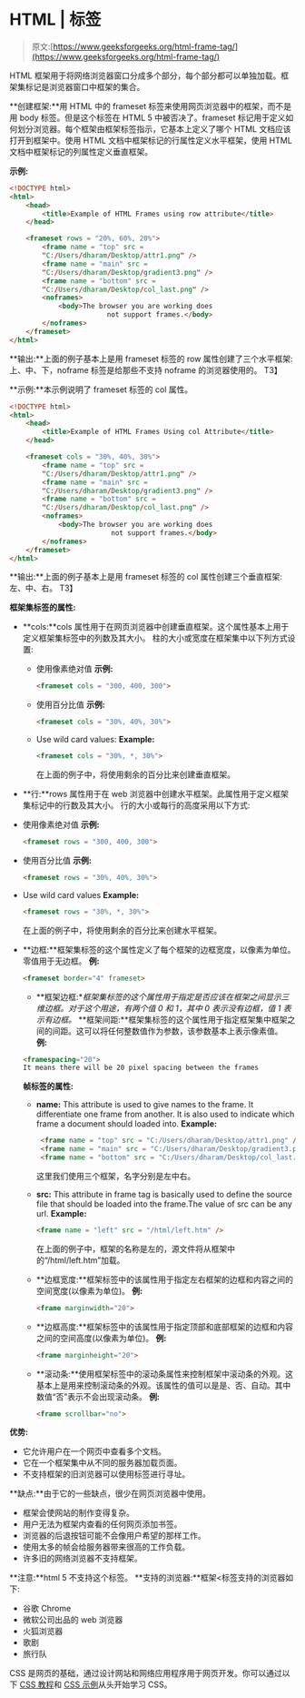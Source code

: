 # HTML | 标签

> 原文:[https://www.geeksforgeeks.org/html-frame-tag/](https://www.geeksforgeeks.org/html-frame-tag/)

HTML 框架用于将网络浏览器窗口分成多个部分，每个部分都可以单独加载。框架集标记是浏览器窗口中框架的集合。

**创建框架:**用 HTML 中的 frameset 标签来使用网页浏览器中的框架，而不是用 body 标签。但是这个标签在 HTML 5 中被否决了。frameset 标记用于定义如何划分浏览器。每个框架由框架标签指示，它基本上定义了哪个 HTML 文档应该打开到框架中。使用 HTML 文档中框架标记的行属性定义水平框架，使用 HTML 文档中框架标记的列属性定义垂直框架。

**示例:**

```html
<!DOCTYPE html>
<html>
    <head>
        <title>Example of HTML Frames using row attribute</title>
    </head>

    <frameset rows = "20%, 60%, 20%">
        <frame name = "top" src = 
        "C:/Users/dharam/Desktop/attr1.png" />
        <frame name = "main" src = 
        "C:/Users/dharam/Desktop/gradient3.png" />
        <frame name = "bottom" src = 
        "C:/Users/dharam/Desktop/col_last.png" />
        <noframes>
            <body>The browser you are working does 
                        not support frames.</body>
        </noframes>
    </frameset>
</html>                    
```

**输出:**上面的例子基本上是用 frameset 标签的 row 属性创建了三个水平框架:上、中、下，noframe 标签是给那些不支持 noframe 的浏览器使用的。
T3】

**示例:**本示例说明了 frameset 标签的 col 属性。

```html
<!DOCTYPE html>
<html>    
    <head>
        <title>Example of HTML Frames Using col Attribute</title>
    </head>

    <frameset cols = "30%, 40%, 30%">
        <frame name = "top" src = 
        "C:/Users/dharam/Desktop/attr1.png" />
        <frame name = "main" src = 
        "C:/Users/dharam/Desktop/gradient3.png" />
        <frame name = "bottom" src = 
        "C:/Users/dharam/Desktop/col_last.png" />        
        <noframes>
            <body>The browser you are working does 
                         not support frames.</body>
        </noframes>
    </frameset>
</html>                    
```

**输出:**上面的例子基本上是用 frameset 标签的 col 属性创建三个垂直框架:左、中、右。
T3】

**框架集标签的属性:**

*   **cols:**cols 属性用于在网页浏览器中创建垂直框架。这个属性基本上用于定义框架集标签中的列数及其大小。
    柱的大小或宽度在框架集中以下列方式设置:
    *   使用像素绝对值
        **示例:**

        ```html
        <frameset cols = "300, 400, 300">
        ```

    *   使用百分比值
        **示例:**

        ```html
        <frameset cols = "30%, 40%, 30%">
        ```

    *   Use wild card values:
        **Example:**

        ```html
        <frameset cols = "30%, *, 30%">
        ```

        在上面的例子中，将使用剩余的百分比来创建垂直框架。

*   **行:**rows 属性用于在 web 浏览器中创建水平框架。此属性用于定义框架集标记中的行数及其大小。
    行的大小或每行的高度采用以下方式:

*   使用像素绝对值
    **示例:**

    ```html
    <frameset rows = "300, 400, 300">
    ```

*   使用百分比值
    **示例:**

    ```html
    <frameset rows = "30%, 40%, 30%">
    ```

*   Use wild card values
    **Example:**

    ```html
    <frameset rows = "30%, *, 30%">
    ```

    在上面的例子中，将使用剩余的百分比来创建水平框架。

*   **边框:**框架集标签的这个属性定义了每个框架的边框宽度，以像素为单位。零值用于无边框。
    **例:**

    ```html
    <frameset border="4" frameset>
    ```

    *   **框架边框:**框架集标签的这个属性用于指定是否应该在框架之间显示三维边框。对于这个用途，有两个值 0 和 1，其中 0 表示没有边框，值 1 表示有边框。*   **框架间距:**框架集标签的这个属性用于指定框架集中框架之间的间距。这可以将任何整数值作为参数，该参数基本上表示像素值。
    **例:**

    ```html
    <framespacing="20">
    It means there will be 20 pixel spacing between the frames

    ```

    **帧标签的属性:**

    *   **name:** This attribute is used to give names to the frame. It differentiate one frame from another. It is also used to indicate which frame a document should loaded into.
        **Example:**

        ```html
         <frame name = "top" src = "C:/Users/dharam/Desktop/attr1.png" />
         <frame name = "main" src = "C:/Users/dharam/Desktop/gradient3.png" />
         <frame name = "bottom" src = "C:/Users/dharam/Desktop/col_last.png" />

        ```

        这里我们使用三个框架，名字分别是左中右。

    *   **src:** This attribute in frame tag is basically used to define the source file that should be loaded into the frame.The value of src can be any url.
        **Example:**

        ```html
        <frame name = "left" src = "/html/left.htm" />
        ```

        在上面的例子中，框架的名称是左的，源文件将从框架中的“/html/left.htm”加载。

    *   **边框宽度:**框架标签中的该属性用于指定左右框架的边框和内容之间的空间宽度(以像素为单位)。
        **例:**

        ```html
        <frame marginwidth="20">

        ```

    *   **边框高度:**框架标签中的该属性用于指定顶部和底部框架的边框和内容之间的空间高度(以像素为单位)。
        **例:**

        ```html
        <frame marginheight="20">

        ```

    *   **滚动条:**使用框架标签中的滚动条属性来控制框架中滚动条的外观。这基本上是用来控制滚动条的外观。该属性的值可以是是、否、自动。其中数值“否”表示不会出现滚动条。
        **例:**

        ```html
        <frame scrollbar="no">

        ```

**优势:**

*   它允许用户在一个网页中查看多个文档。
*   它在一个框架集中从不同的服务器加载页面。
*   不支持框架的旧浏览器可以使用标签进行寻址。

**缺点:**由于它的一些缺点，很少在网页浏览器中使用。

*   框架会使网站的制作变得复杂。
*   用户无法为框架内查看的任何网页添加书签。
*   浏览器的后退按钮可能不会像用户希望的那样工作。
*   使用太多的帧会给服务器带来很高的工作负载。
*   许多旧的网络浏览器不支持框架。

**注意:**html 5 不支持这个标签。
**支持的浏览器:**框架<标签支持的浏览器如下:

*   谷歌 Chrome
*   微软公司出品的 web 浏览器
*   火狐浏览器
*   歌剧
*   旅行队

CSS 是网页的基础，通过设计网站和网络应用程序用于网页开发。你可以通过以下 [CSS 教程](https://www.geeksforgeeks.org/css-tutorials/)和 [CSS 示例](https://www.geeksforgeeks.org/css-examples/)从头开始学习 CSS。